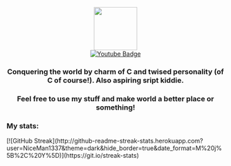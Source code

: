 <div id="header" align="center">
  <img src="https://img-9gag-fun.9cache.com/photo/aeAOEV5_460s.jpg" width="100"/>
</div>

<div id="badges" align="center">
  <a href="https://www.youtube.com/channel/UCh1grW57wBTkP6vlFwSULiQ">
    <img src="https://img.shields.io/badge/YouTube-red?style=for-the-badge&logo=youtube&logoColor=white" alt="Youtube Badge"/>
  </a>
</div>

<div id="header" align="center">
<h3>Conquering the world by charm of C and twised personality (of C of course!). Also aspiring sript kiddie.</h3>
<h3>Feel free to use my stuff and make world a better place or something!</h3>
</div>

<div ir="header">
<h3>My stats:</h3></div>
[![GitHub Streak](http://github-readme-streak-stats.herokuapp.com?user=NiceMan1337&theme=dark&hide_border=true&date_format=M%20j%5B%2C%20Y%5D)](https://git.io/streak-stats)

<!---
NiceMan1337/NiceMan1337 is a ✨ special ✨ repository because its `README.md` (this file) appears on your GitHub profile.
You can click the Preview link to take a look at your changes.
--->
